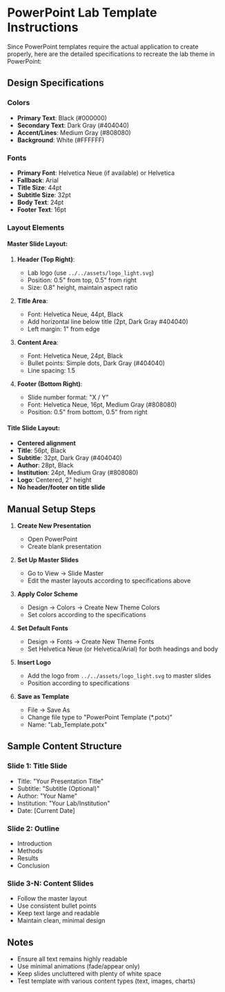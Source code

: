 # PowerPoint Lab Template Instructions

Since PowerPoint templates require the actual application to create properly, here are the detailed specifications to recreate the lab theme in PowerPoint:

## Design Specifications

### Colors
- **Primary Text**: Black (#000000)
- **Secondary Text**: Dark Gray (#404040) 
- **Accent/Lines**: Medium Gray (#808080)
- **Background**: White (#FFFFFF)

### Fonts
- **Primary Font**: Helvetica Neue (if available) or Helvetica
- **Fallback**: Arial
- **Title Size**: 44pt
- **Subtitle Size**: 32pt
- **Body Text**: 24pt
- **Footer Text**: 16pt

### Layout Elements

#### Master Slide Layout:
1. **Header (Top Right)**:
   - Lab logo (use `../../assets/logo_light.svg`)
   - Position: 0.5" from top, 0.5" from right
   - Size: 0.8" height, maintain aspect ratio

2. **Title Area**:
   - Font: Helvetica Neue, 44pt, Black
   - Add horizontal line below title (2pt, Dark Gray #404040)
   - Left margin: 1" from edge

3. **Content Area**:
   - Font: Helvetica Neue, 24pt, Black
   - Bullet points: Simple dots, Dark Gray (#404040)
   - Line spacing: 1.5

4. **Footer (Bottom Right)**:
   - Slide number format: "X / Y" 
   - Font: Helvetica Neue, 16pt, Medium Gray (#808080)
   - Position: 0.5" from bottom, 0.5" from right

#### Title Slide Layout:
- **Centered alignment**
- **Title**: 56pt, Black
- **Subtitle**: 32pt, Dark Gray (#404040)
- **Author**: 28pt, Black
- **Institution**: 24pt, Medium Gray (#808080)
- **Logo**: Centered, 2" height
- **No header/footer on title slide**

## Manual Setup Steps

1. **Create New Presentation**
   - Open PowerPoint
   - Create blank presentation

2. **Set Up Master Slides**
   - Go to View → Slide Master
   - Edit the master layouts according to specifications above

3. **Apply Color Scheme**
   - Design → Colors → Create New Theme Colors
   - Set colors according to the specifications

4. **Set Default Fonts**
   - Design → Fonts → Create New Theme Fonts
   - Set Helvetica Neue (or Helvetica/Arial) for both headings and body

5. **Insert Logo**
   - Add the logo from `../../assets/logo_light.svg` to master slides
   - Position according to specifications

6. **Save as Template**
   - File → Save As
   - Change file type to "PowerPoint Template (*.potx)"
   - Name: "Lab_Template.potx"

## Sample Content Structure

### Slide 1: Title Slide
- Title: "Your Presentation Title"
- Subtitle: "Subtitle (Optional)"
- Author: "Your Name"
- Institution: "Your Lab/Institution"
- Date: [Current Date]

### Slide 2: Outline
- Introduction
- Methods  
- Results
- Conclusion

### Slide 3-N: Content Slides
- Follow the master layout
- Use consistent bullet points
- Keep text large and readable
- Maintain clean, minimal design

## Notes
- Ensure all text remains highly readable
- Use minimal animations (fade/appear only)
- Keep slides uncluttered with plenty of white space
- Test template with various content types (text, images, charts)